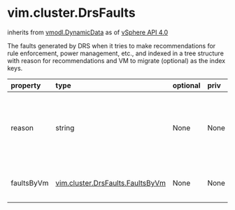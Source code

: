 vim.cluster.DrsFaults
=====================
inherits from [vmodl.DynamicData](docs/vmodl.DynamicData.md)
as of [vSphere API 4.0](vim.version.md#vim.version.version5)


The faults generated by DRS when it tries to make recommendations   for rule enforcement, power management, etc., and indexed in a tree   structure with reason for recommendations and VM to migrate (optional)   as the index keys.

| property | type | optional | priv | desc |
|:---------|:-----|:---------|:-----|:-----|
| reason | string | None | None | A reason code explaining why this set of recommendations were attempted   by DRS when it generated the faults. |
| faultsByVm | [vim.cluster.DrsFaults.FaultsByVm](vim.cluster.DrsFaults.FaultsByVm.md "vim.cluster.DrsFaults.FaultsByVm") | None | None | The faults grouped by VMs that DRS was trying to migrate. |


